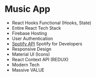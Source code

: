 # Music App

- React Hooks Functional (Hooks, State)
- Entire React Tech Stack
- Firebase Hosting
- User Authentication
- [Spotify API](https://developer.spotify.com/dashboard/) Spotify for Developers
- Responsive Design
- Material UI (Icons)
- React Context API (REDUX)
- Modern Tech
- Massive VALUE
